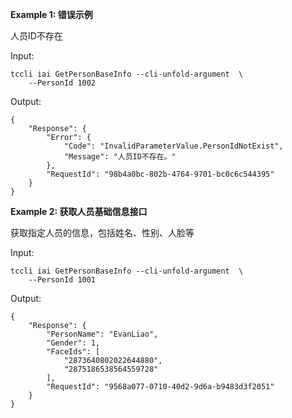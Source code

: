 **Example 1: 错误示例**

人员ID不存在

Input: 

```
tccli iai GetPersonBaseInfo --cli-unfold-argument  \
    --PersonId 1002
```

Output: 
```
{
    "Response": {
        "Error": {
            "Code": "InvalidParameterValue.PersonIdNotExist",
            "Message": "人员ID不存在。"
        },
        "RequestId": "98b4a0bc-802b-4764-9701-bc0c6c544395"
    }
}
```

**Example 2: 获取人员基础信息接口**

获取指定人员的信息，包括姓名、性别、人脸等

Input: 

```
tccli iai GetPersonBaseInfo --cli-unfold-argument  \
    --PersonId 1001
```

Output: 
```
{
    "Response": {
        "PersonName": "EvanLiao",
        "Gender": 1,
        "FaceIds": [
            "2873640802022644880",
            "2875186538564559728"
        ],
        "RequestId": "9568a077-0710-40d2-9d6a-b9483d3f2051"
    }
}
```

